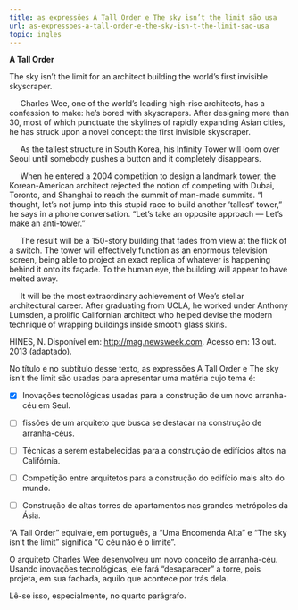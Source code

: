 ```yaml
---
title: as expressões A Tall Order e The sky isn’t the limit são usa
url: as-expressoes-a-tall-order-e-the-sky-isn-t-the-limit-sao-usa
topic: ingles
---
```



**A Tall Order**

The sky isn’t the limit for an architect building the world’s first invisible skyscraper.

     Charles Wee, one of the world’s leading high-rise architects, has a confession to make: he’s bored with skyscrapers. After designing more than 30, most of which punctuate the skylines of rapidly expanding Asian cities, he has struck upon a novel concept: the first invisible skyscraper.

     As the tallest structure in South Korea, his Infinity Tower will loom over Seoul until somebody pushes a button and it completely disappears.

     When he entered a 2004 competition to design a landmark tower, the Korean-American architect rejected the notion of competing with Dubai, Toronto, and Shanghai to reach the summit of man-made summits. “l thought, let’s not jump into this stupid race to build another ’tallest’ tower,” he says in a phone conversation. “Let’s take an opposite approach — Let’s make an anti-tower.”

     The result will be a 150-story building that fades from view at the flick of a switch. The tower will effectively function as an enormous television screen, being able to project an exact replica of whatever is happening behind it onto its façade. To the human eye, the building will appear to have melted away.

     It will be the most extraordinary achievement of Wee’s stellar architectural career. After graduating from UCLA, he worked under Anthony Lumsden, a prolific Californian architect who helped devise the modern technique of wrapping buildings inside smooth glass skins.

HINES, N. Disponível em: http://mag.newsweek.com. Acesso em: 13 out. 2013 (adaptado).

No título e no subtítulo desse texto, as expressões A Tall Order e The sky isn’t the limit são usadas para apresentar uma matéria cujo tema é:



- [x] Inovações tecnológicas usadas para a construção de um novo arranha-céu em Seul.
- [ ] fissões de um arquiteto que busca se destacar na construção de arranha-céus.
- [ ] Técnicas a serem estabelecidas para a construção de edifícios altos na Califórnia.
- [ ] Competição entre arquitetos para a construção do edifício mais alto do mundo.
- [ ] Construção de altas torres de apartamentos nas grandes metrópoles da Ásia.


“A Tall Order” equivale, em português, a “Uma Encomenda Alta” e “The sky isn’t the limit” significa “O céu não é o limite”.

O arquiteto Charles Wee desenvolveu um novo conceito de arranha-céu. Usando inovações tecnológicas, ele fará “desaparecer” a torre, pois projeta, em sua fachada, aquilo que acontece por trás dela.

Lê-se isso, especialmente, no quarto parágrafo.
